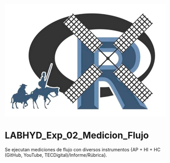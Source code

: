 ![alt test](/R.jpg)

# LABHYD_Exp_02_Medicion_Flujo

Se ejecutan mediciones de flujo con diversos instrumentos {AP + HI + HC (GitHub, YouTube, TECDigital)/Informe/Rúbrica}.
